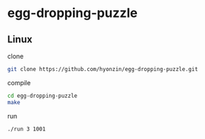# egg-dropping-puzzle

Linux
----

clone
```bash
git clone https://github.com/hyonzin/egg-dropping-puzzle.git
```

compile

```bash
cd egg-dropping-puzzle
make
```

run

```bash
./run 3 1001
```
